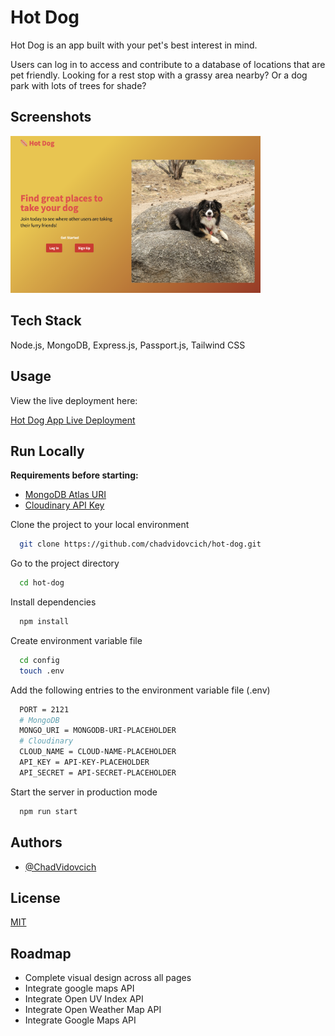
# Hot Dog

Hot Dog is an app built with your pet's best interest in mind.

Users can log in to access and contribute to a database of locations that are pet friendly. Looking for a rest stop with a grassy area nearby? Or a dog park with lots of trees for shade?

## Screenshots
<img src="./public/imgs/readMe.png" width="400">


## Tech Stack

Node.js, MongoDB, Express.js, Passport.js, Tailwind CSS

## Usage

View the live deployment here:

[Hot Dog App Live Deployment](https://hot-dog-jruy.onrender.com/) 


## Run Locally

**Requirements before starting:**

  - [MongoDB Atlas URI](https://www.mongodb.com/atlas/database)
  - [Cloudinary API Key](https://cloudinary.com)
  <!-- - [Google Maps API Key](https://developers.google.com/maps) -->

Clone the project to your local environment

```bash
  git clone https://github.com/chadvidovcich/hot-dog.git
```

Go to the project directory

```bash
  cd hot-dog
```

Install dependencies

```bash
  npm install
```

Create environment variable file

```bash
  cd config
  touch .env
```

Add the following entries to the environment variable file (.env)

```bash
  PORT = 2121
  # MongoDB
  MONGO_URI = MONGODB-URI-PLACEHOLDER
  # Cloudinary
  CLOUD_NAME = CLOUD-NAME-PLACEHOLDER
  API_KEY = API-KEY-PLACEHOLDER
  API_SECRET = API-SECRET-PLACEHOLDER
```

Start the server in production mode

```bash
  npm run start
```


## Authors

- [@ChadVidovcich](https://www.github.com/chadvidovcich)


## License

[MIT](https://choosealicense.com/licenses/mit/)


## Roadmap
- Complete visual design across all pages
- Integrate google maps API
- Integrate Open UV Index API
- Integrate Open Weather Map API
- Integrate Google Maps API
